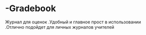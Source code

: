 # -Gradebook
Журнал для оценок .Удобный и главное прост в использовании .Отлично подойдет для личных журналов учителей
